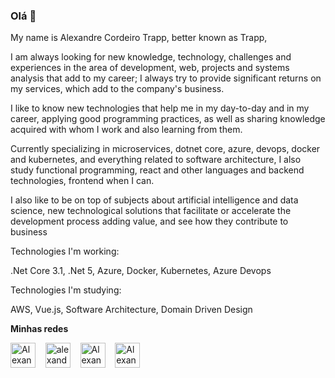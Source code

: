 ### Olá 👋

My name is Alexandre Cordeiro Trapp, better known as Trapp, 

I am always looking for new knowledge, technology, challenges and experiences in the area of ​​development, web, projects and systems analysis that add to my career; I always try to provide significant returns on my services, which add to the company's business.

I like to know new technologies that help me in my day-to-day and in my career, applying good programming practices, as well as sharing knowledge acquired with whom I work and also learning from them.

Currently specializing in microservices, dotnet core, azure, devops, docker and kubernetes, and everything related to software architecture, I also study functional programming, react and other languages and backend technologies, frontend when I can.

I also like to be on top of subjects about artificial intelligence and data science, new technological solutions that facilitate or accelerate the development process adding value, and see how they contribute to business

Technologies I'm working:

.Net Core 3.1, .Net 5, Azure, Docker, Kubernetes, Azure Devops

Technologies I'm studying:

AWS, Vue.js, Software Architecture, Domain Driven Design

**Minhas redes**
<p align="left">
<a href="https://www.linkedin.com/in/alexandre-trapp/" target="blank"><img align="center" src="https://cdn.jsdelivr.net/npm/simple-icons@3.0.1/icons/linkedin.svg" alt="Alexandre Cordeiro Trapp" height="40" width="40" /></a> &nbsp;&nbsp;
<a href="https://www.instagram.com/alexandretrapp/" target="blank"><img align="center" src="https://cdn.jsdelivr.net/npm/simple-icons@3.0.1/icons/instagram.svg" alt="alexandretrapp" height="40" width="40" /></a> &nbsp;&nbsp;
<a href="https://twitter.com/Alexandrectrapp" target="blank"><img align="center" src="https://cdn.jsdelivr.net/npm/simple-icons@3.0.1/icons/twitter.svg" alt="Alexandrectrapp" height="40" width="40" /></a> &nbsp;&nbsp;
<a href="https://www.facebook.com/alexandre.trapp/" target="blank"><img align="center" src="https://cdn.jsdelivr.net/npm/simple-icons@3.0.1/icons/facebook.svg" alt="Alexandre Cordeiro Trapp" height="40" width="40" /></a> &nbsp;&nbsp;

</p>
